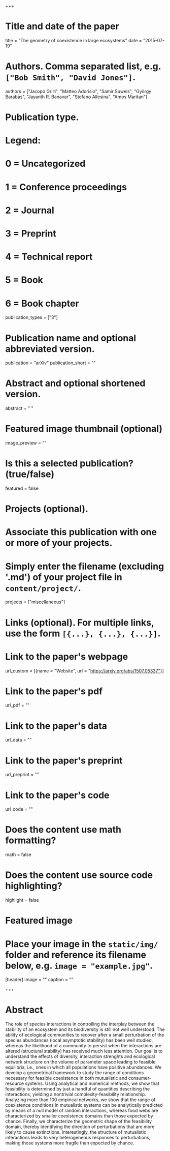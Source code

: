 +++
# Title and date of the paper
title = "The geometry of coexistence in large ecosystems"
date = "2015-07-19"

# Authors. Comma separated list, e.g. `["Bob Smith", "David Jones"]`.
authors = ["Jacopo Grilli", "Matteo Adorisio", "Samir Suweis", "György Barabás", "Jayanth R. Banavar", "Stefano Allesina", "Amos Maritan"]

# Publication type.
# Legend:
# 0 = Uncategorized
# 1 = Conference proceedings
# 2 = Journal
# 3 = Preprint
# 4 = Technical report
# 5 = Book
# 6 = Book chapter
publication_types = ["3"]

# Publication name and optional abbreviated version.
publication = "arXiv"
publication_short = ""

# Abstract and optional shortened version.
abstract = " "
# Featured image thumbnail (optional)
image_preview = ""

# Is this a selected publication? (true/false)
featured = false

# Projects (optional).
#   Associate this publication with one or more of your projects.
#   Simply enter the filename (excluding '.md') of your project file in `content/project/`.
projects = ["miscellaneous"]

# Links (optional). For multiple links, use the form `[{...}, {...}, {...}]`.
# Link to the paper's webpage
url_custom = [{name = "Website", url = "https://arxiv.org/abs/1507.05337"}]
# Link to the paper's pdf
url_pdf = ""
# Link to the paper's data
url_data = ""
# Link to the paper's preprint
url_preprint = ""
# Link to the paper's code
url_code = ""


# Does the content use math formatting?
math = false

# Does the content use source code highlighting?
highlight = false

# Featured image
# Place your image in the `static/img/` folder and reference its filename below, e.g. `image = "example.jpg"`.
[header]
image = ""
caption = ""

+++

# Abstract
The role of species interactions in controlling the interplay between the stability of an ecosystem and its biodiversity is still not well understood. The ability of ecological communities to recover after a small perturbation of the species abundances (local asymptotic stability) has been well studied, whereas the likelihood of a community to persist when the interactions are altered (structural stability) has received much less attention. Our goal is to understand the effects of diversity, interaction strenghts and ecological network structure on the volume of parameter space leading to feasible equilibria, i.e., ones in which all populations have positive abundances. We develop a geometrical framework to study the range of conditions necessary for feasible coexistence in both mutualistic and consumer-resource systems. Using analytical and numerical methods, we show that feasibility is determined by just a handful of quantities describing the interactions, yielding a nontrivial complexity-feasibility relationship. Analyzing more than 100 empirical networks, we show that the range of coexistence conditions in mutualistic systems can be analytically predicted by means of a null model of random interactions, whereas food webs are characterized by smaller coexistence domains than those expected by chance. Finally, we characterize the geometric shape of the feasibility domain, thereby identifying the direction of perturbations that are more likely to cause extinctions. Interestingly, the structure of mutualistic interactions leads to very heterogeneous responses to perturbations, making those systems more fragile than expected by chance.
